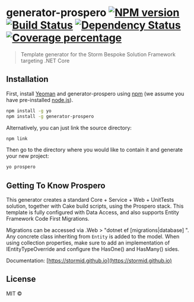 # generator-prospero [![NPM version][npm-image]][npm-url] [![Build Status][travis-image]][travis-url] [![Dependency Status][daviddm-image]][daviddm-url] [![Coverage percentage][coveralls-image]][coveralls-url]
> Template generator for the Storm Bespoke Solution Framework targeting .NET Core

## Installation

First, install [Yeoman](http://yeoman.io) and generator-prospero using [npm](https://www.npmjs.com/) (we assume you have pre-installed [node.js](https://nodejs.org/)).

```bash
npm install -g yo
npm install -g generator-prospero
```


Alternatively, you can just link the source directory:

```bash
npm link
```

Then go to the directory where you would like to contain it and generate your new project:

```bash
yo prospero
```




## Getting To Know Prospero

This generator creates a standard Core + Service + Web + UnitTests solution, together with Cake build scripts, using the Prospero stack. This template is fully configured with Data Access, and also supports Entity Framework Code First Migrations.


Migrations can be accessed via <Project>.Web > "dotnet ef [migrations|database] <command>". Any concrete class inheriting from `Entity` is added to the model. When using collection properties, make sure to add an implementation of IEntityTypeOverride<YourEntity> and configure the HasOne() and HasMany() sides.

Documentation: [https://stormid.github.io](https://stormid.github.io)

## License

MIT ©


[npm-image]: https://badge.fury.io/js/generator-prospero.svg
[npm-url]: https://npmjs.org/package/generator-prospero
[travis-image]: https://travis-ci.org/stormid/generator-prospero.svg?branch=master
[travis-url]: https://travis-ci.org/stormid/generator-prospero
[daviddm-image]: https://david-dm.org/stormid/generator-prospero.svg?theme=shields.io
[daviddm-url]: https://david-dm.org/stormid/generator-prospero
[coveralls-image]: https://coveralls.io/repos/stormid/generator-prospero/badge.svg
[coveralls-url]: https://coveralls.io/r/stormid/generator-prospero
